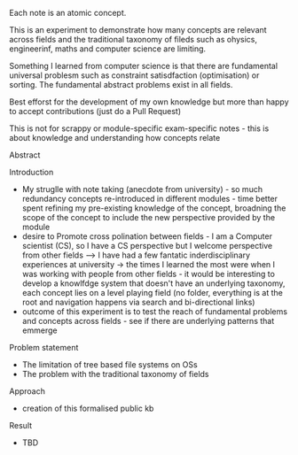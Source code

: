 Each note is an atomic concept. 

This is an experiment to demonstrate how many concepts are relevant across fields and the traditional taxonomy of fileds such as ohysics, engineerinf, maths and computer science are limiting. 

Something I learned from computer science is that there are fundamental universal problesm such as constraint satisdfaction (optimisation) or sorting. The fundamental abstract problems exist in all fields.

Best efforst for the development of my own knowledge but more than happy to accept contributions (just do a Pull Request)

This is not for scrappy or module-specific exam-specific notes - this is about knowledge and understanding how concepts relate


Abstract

Introduction
- My struglle with note taking (anecdote from university) - so much redundancy concepts re-introduced in different modules - time better spent refining my pre-existing knowledge of the concept, broadning the scope of the concept to include the new perspective provided by the module
- desire to Promote cross polination between fields - I am a Computer scientist (CS), so I have a CS perspective but I welcome perspective from other fields --> I have had a few fantatic inderdisciplinary experiences at university -> the times I learned the most were when I was working with people from other fields - it would be interesting to develop a knowlfdge system that doesn't have an underlying taxonomy, each concept lies on a level playing field (no folder, everything is at the root and navigation happens via search and bi-directional links)
- outcome of this experiment is to test the reach of fundamental problems and concepts across fields - see if there are underlying patterns that emmerge

Problem statement
- The limitation of tree based file systems on OSs
- The problem with the traditional taxonomy of fields

Approach
- creation of this formalised public kb

Result
- TBD

